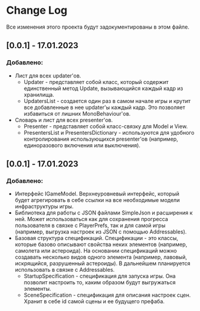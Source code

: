 # Change Log
Все изменения этого проекта будут задокументированы в этом файле.

## [0.0.1] - 17.01.2023
### Добавлено:
* Лист для всех updater'ов. 
  * Updater - представляет собой класс, который содержит единственный метод Update, вызывающийся каждый кадр из хранилища.
  * UpdatersList - создается один раз в самом начале игры и крутит все добавленные в нее updater'ы каждый кадр. Это позволяет избавиться от лишних MonoBehaviour'ов.
* Словарь и лист для всех presenter'ов. 
  * Presenter - представляет собой класс-связку для Model и View. 
  * PresentersList и PresentersDictionary - используются для удобного контролирования использующихся presenter'ов (например, единоразового включения или выключения).

## [0.0.1] - 17.01.2023
### Добавлено:
* Интерфейс IGameModel. Верхнеуровневый интерфейс, который будет агрегировать в себе ссылки на все необходимые модели инфраструктуры игры.
* Библиотека для работы с JSON файлами SimpleJson и расширения к ней. Может использоваться как для сохранения прогресса пользователя в связке с PlayerPrefs, так и для самой игры (например, выгрузка настроек из JSON с помощью Addressables).
* Базовая структура спецификаций. Спецификации - это классы, которые базово описывают свойства неких элементов (например, самолета или астероида). На основании спецификаций можно создавать несколько видов одного элемента (например, лавовый, искрящийся, разрушенный астероиды). В дальнейшем планируется использовать в связке с Addressables.
  * StartupSpecification - спецификация для запуска игры. Она позволит настроить то, каким образом будут выгружаться элементы.
  * SceneSpecification - спецификация для описания настроек сцен. Хранит в себе id самой сцены и ее будущего префаба. 
